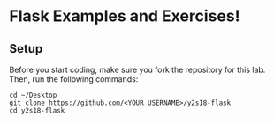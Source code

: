 # Flask Examples and Exercises!

## Setup

Before you start coding, make sure you fork the repository for this lab. Then, run the following commands:
```
cd ~/Desktop
git clone https://github.com/<YOUR USERNAME>/y2s18-flask
cd y2s18-flask
```
